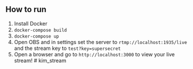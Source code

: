 ## How to run

1. Install Docker
2. `docker-compose build`
3. `docker-compose up`
4. Open OBS and in settings set the server to `rtmp://localhost:1935/live` and the stream key to `test?key=supersecret`
5. Open a browser and go to `http://localhost:3000` to view your live stream!
#   k i m _ s t r e a m  
 